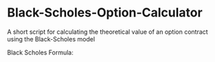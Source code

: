 # Black-Scholes-Option-Calculator
A short script for calculating the theoretical value of an option contract using the Black-Scholes model

Black Scholes Formula: 

